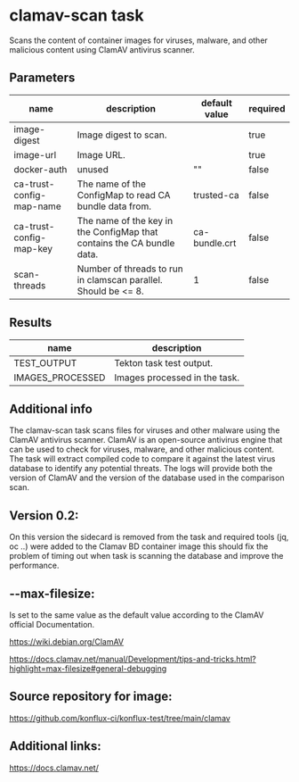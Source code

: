 # clamav-scan task

Scans the content of container images for viruses, malware, and other malicious content using ClamAV antivirus scanner.

## Parameters
|name|description|default value|required|
|---|---|---|---|
|image-digest|Image digest to scan.||true|
|image-url|Image URL.||true|
|docker-auth|unused|""|false|
|ca-trust-config-map-name|The name of the ConfigMap to read CA bundle data from.|trusted-ca|false|
|ca-trust-config-map-key|The name of the key in the ConfigMap that contains the CA bundle data.|ca-bundle.crt|false|
|scan-threads|Number of threads to run in clamscan parallel. Should be <= 8.|1|false|

## Results
|name|description|
|---|---|
|TEST_OUTPUT|Tekton task test output.|
|IMAGES_PROCESSED|Images processed in the task.|


## Additional info

The clamav-scan task scans files for viruses and other malware using the ClamAV antivirus scanner.
ClamAV is an open-source antivirus engine that can be used to check for viruses, malware, and other malicious content.
The task will extract compiled code to compare it against the latest virus database to identify any potential threats.
The logs will provide both the version of ClamAV and the version of the database used in the comparison scan.

## Version 0.2:

On this version the sidecard is removed from the task and required tools (jq, oc ..) were added to the Clamav BD container image
this should fix the problem of timing out when task is scanning the database and improve the performance.

## --max-filesize:

Is set to the same value as the default value according to the ClamAV official Documentation.

https://wiki.debian.org/ClamAV

https://docs.clamav.net/manual/Development/tips-and-tricks.html?highlight=max-filesize#general-debugging

## Source repository for image:

https://github.com/konflux-ci/konflux-test/tree/main/clamav

## Additional links:

https://docs.clamav.net/
